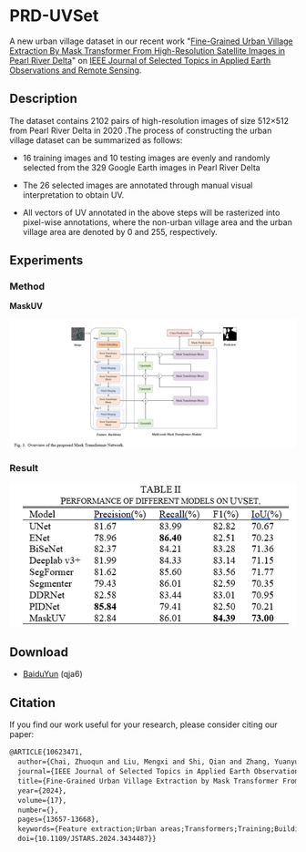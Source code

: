 # PRD-UVSet

A new urban village dataset in our recent work "[Fine-Grained Urban Village Extraction By Mask Transformer From High-Resolution Satellite Images in Pearl River Delta](https://ieeexplore.ieee.org/document/10623471)" on [IEEE Journal of Selected Topics in Applied Earth Observations and Remote Sensing](https://ieeexplore.ieee.org/xpl/RecentIssue.jsp?punumber=4609443).

## Description

The dataset contains 2102 pairs of high-resolution images of size 512×512 from Pearl River Delta in 2020 .The process of constructing the urban village dataset can be summarized as follows: 

* 16 training images and 10 testing images are evenly and randomly selected from the 329 Google Earth images in Pearl River Delta

* The 26 selected images are annotated through manual visual interpretation to obtain UV. 

* All vectors of UV annotated in the above steps will be rasterized into pixel-wise annotations, where the non-urban village area and the urban village area are denoted by 0 and 255, respectively.

## Experiments

### Method

**MaskUV**

![](imgs/MaskUV.png)

### Result

![](imgs/result.png)

## Download

* [BaiduYun](https://pan.baidu.com/s/115aI9PpC7OzRdi9MS4gRVw) (qja6) 
  

## Citation

If you find our work useful for your research, please consider citing our paper:

```latex
@ARTICLE{10623471,
  author={Chai, Zhuoqun and Liu, Mengxi and Shi, Qian and Zhang, Yuanyuan and Zuo, Minglin and He, Da},
  journal={IEEE Journal of Selected Topics in Applied Earth Observations and Remote Sensing}, 
  title={Fine-Grained Urban Village Extraction by Mask Transformer From High-Resolution Satellite Images in Pearl River Delta}, 
  year={2024},
  volume={17},
  number={},
  pages={13657-13668},
  keywords={Feature extraction;Urban areas;Transformers;Training;Buildings;Rivers;Remote sensing;Deep learning;Pearl River Delta (PRD);remote sensing;urban villages (UVs);urbanization},
  doi={10.1109/JSTARS.2024.3434487}}

```
